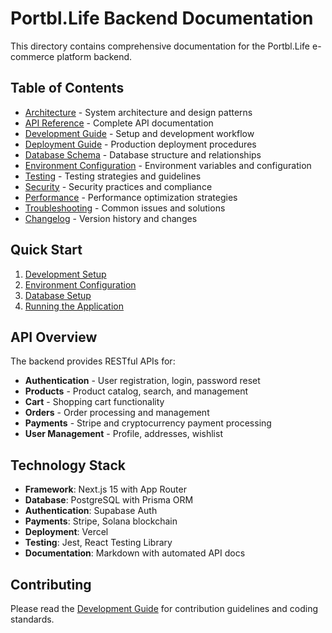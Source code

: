 # Portbl.Life Backend Documentation

This directory contains comprehensive documentation for the Portbl.Life e-commerce platform backend.

## Table of Contents

- [Architecture](./architecture.md) - System architecture and design patterns
- [API Reference](./api-reference.md) - Complete API documentation
- [Development Guide](./development-guide.md) - Setup and development workflow
- [Deployment Guide](./deployment-guide.md) - Production deployment procedures
- [Database Schema](./database-schema.md) - Database structure and relationships
- [Environment Configuration](./environment.md) - Environment variables and configuration
- [Testing](./testing.md) - Testing strategies and guidelines
- [Security](./security.md) - Security practices and compliance
- [Performance](./performance.md) - Performance optimization strategies
- [Troubleshooting](./troubleshooting.md) - Common issues and solutions
- [Changelog](./changelog.md) - Version history and changes

## Quick Start

1. [Development Setup](./development-guide.md#setup)
2. [Environment Configuration](./environment.md)
3. [Database Setup](./development-guide.md#database-setup)
4. [Running the Application](./development-guide.md#running)

## API Overview

The backend provides RESTful APIs for:

- **Authentication** - User registration, login, password reset
- **Products** - Product catalog, search, and management
- **Cart** - Shopping cart functionality
- **Orders** - Order processing and management
- **Payments** - Stripe and cryptocurrency payment processing
- **User Management** - Profile, addresses, wishlist

## Technology Stack

- **Framework**: Next.js 15 with App Router
- **Database**: PostgreSQL with Prisma ORM
- **Authentication**: Supabase Auth
- **Payments**: Stripe, Solana blockchain
- **Deployment**: Vercel
- **Testing**: Jest, React Testing Library
- **Documentation**: Markdown with automated API docs

## Contributing

Please read the [Development Guide](./development-guide.md) for contribution guidelines and coding standards.
